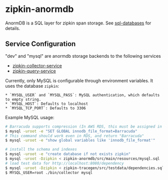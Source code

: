 # zipkin-anormdb

AnormDB is a SQL layer for zipkin span storage.
See [sql-databases](https://github.com/openzipkin/zipkin/blob/master/doc/sql-databases.db) for details.

## Service Configuration

"dev" and "mysql" are anormdb storage backends to the following services
* [zipkin-collector-service](https://github.com/openzipkin/zipkin/blob/master/zipkin-collector-service/README.md)
* [zipkin-query-service](https://github.com/openzipkin/zipkin/blob/master/zipkin-query-service/README.md)

Currently, only MySQL is configurable through environment variables. It uses the database `zipkin`:

    * `MYSQL_USER` and `MYSQL_PASS`: MySQL authentication, which defaults to empty string.
    * `MYSQL_HOST`: Defaults to localhost
    * `MYSQL_TCP_PORT`: Defaults to 3306

Example MySQL usage:
```bash
# Barracuda supports compression (In AWS RDS, this must be assigned in a parameter group)
$ mysql -uroot -e "SET GLOBAL innodb_file_format=Barracuda"
# This command should work even in RDS, and return "Barracuda"
$ mysql -uroot -e "show global variables like 'innodb_file_format'"

# install the schema and indexes
$ mysql -uroot -e "create database if not exists zipkin"
$ mysql -uroot -Dzipkin < zipkin-anormdb/src/main/resources/mysql.sql
# load test data for http://localhost:8080/dependency
$ mysql -uroot -Dzipkin < zipkin-tracegen/src/testdata/dependencies.sql
$ MYSQL_USER=root ./bin/collector mysql
```
